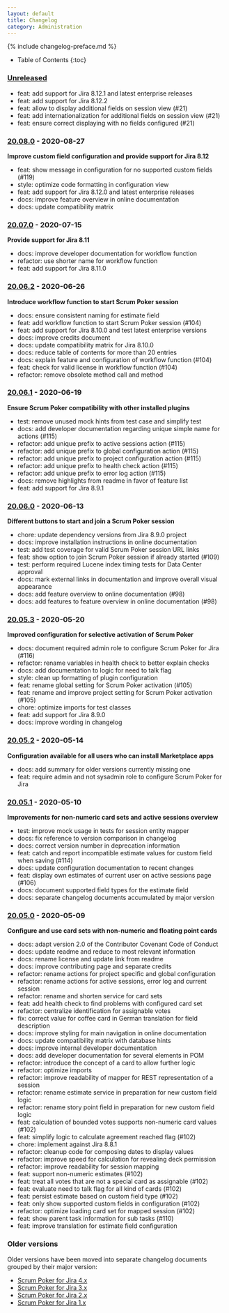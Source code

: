 ```yaml
---
layout: default
title: Changelog
category: Administration
---
```


{% include changelog-preface.md %}

* Table of Contents
{:toc}

### [Unreleased]

* feat: add support for Jira 8.12.1 and latest enterprise releases
* feat: add support for Jira 8.12.2
* feat: allow to display additional fields on session view (#21)
* feat: add internationalization for additional fields on session view (#21)
* feat: ensure correct displaying with no fields configured (#21)

### [20.08.0] - 2020-08-27

**Improve custom field configuration and provide support for Jira 8.12**

* feat: show message in configuration for no supported custom fields (#119)
* style: optimize code formatting in configuration view
* feat: add support for Jira 8.12.0 and latest enterprise releases
* docs: improve feature overview in online documentation
* docs: update compatibility matrix

### [20.07.0] - 2020-07-15

**Provide support for Jira 8.11**

* docs: improve developer documentation for workflow function
* refactor: use shorter name for workflow function
* feat: add support for Jira 8.11.0

### [20.06.2] - 2020-06-26

**Introduce workflow function to start Scrum Poker session**

* docs: ensure consistent naming for estimate field
* feat: add workflow function to start Scrum Poker session (#104)
* feat: add support for Jira 8.10.0 and test latest enterprise versions
* docs: improve credits document
* docs: update compatibility matrix for Jira 8.10.0
* docs: reduce table of contents for more than 20 entries
* docs: explain feature and configuration of workflow function (#104)
* feat: check for valid license in workflow function (#104)
* refactor: remove obsolete method call and method 

### [20.06.1] - 2020-06-19

**Ensure Scrum Poker compatibility with other installed plugins**

* test: remove unused mock hints from test case and simplify test
* docs: add developer documentation regarding unique simple name for actions (#115)
* refactor: add unique prefix to active sessions action (#115)
* refactor: add unique prefix to global configuration action (#115)
* refactor: add unique prefix to project configuration action (#115)
* refactor: add unique prefix to health check action (#115)
* refactor: add unique prefix to error log action (#115)
* docs: remove highlights from readme in favor of feature list
* feat: add support for Jira 8.9.1

### [20.06.0] - 2020-06-13

**Different buttons to start and join a Scrum Poker session**

* chore: update dependency versions from Jira 8.9.0 project
* docs: improve installation instructions in online documentation
* test: add test coverage for valid Scrum Poker session URL links
* feat: show option to join Scrum Poker session if already started (#109)
* test: perform required Lucene index timing tests for Data Center approval
* docs: mark external links in documentation and improve overall visual appearance
* docs: add feature overview to online documentation (#98)
* docs: add features to feature overview in online documentation (#98)

### [20.05.3] - 2020-05-20

**Improved configuration for selective activation of Scrum Poker**

* docs: document required admin role to configure Scrum Poker for Jira (#116)
* refactor: rename variables in health check to better explain checks
* docs: add documentation to logic for need to talk flag
* style: clean up formatting of plugin configuration
* feat: rename global setting for Scrum Poker activation (#105)
* feat: rename and improve project setting for Scrum Poker activation (#105)
* chore: optimize imports for test classes
* feat: add support for Jira 8.9.0
* docs: improve wording in changelog

### [20.05.2] - 2020-05-14

**Configuration available for all users who can install Marketplace apps**

* docs: add summary for older versions currently missing one
* feat: require admin and not sysadmin role to configure Scrum Poker for Jira

### [20.05.1] - 2020-05-10

**Improvements for non-numeric card sets and active sessions overview**

* test: improve mock usage in tests for session entity mapper
* docs: fix reference to version comparison in changelog
* docs: correct version number in deprecation information
* feat: catch and report incompatible estimate values for custom field when saving (#114)
* docs: update configuration documentation to recent changes
* feat: display own estimates of current user on active sessions page (#106)
* docs: document supported field types for the estimate field
* docs: separate changelog documents accumulated by major version

### [20.05.0] - 2020-05-09

**Configure and use card sets with non-numeric and floating point cards**

* docs: adapt version 2.0 of the Contributor Covenant Code of Conduct
* docs: update readme and reduce to most relevant information
* docs: rename license and update link from readme
* docs: improve contributing page and separate credits
* refactor: rename actions for project specific and global configuration
* refactor: rename actions for active sessions, error log and current session
* refactor: rename and shorten service for card sets
* feat: add health check to find problems with configured card set
* refactor: centralize identification for assignable votes
* fix: correct value for coffee card in German translation for field description
* docs: improve styling for main navigation in online documentation
* docs: update compatibility matrix with database hints
* docs: improve internal developer documentation
* docs: add developer documentation for several elements in POM
* refactor: introduce the concept of a card to allow further logic
* refactor: optimize imports
* refactor: improve readability of mapper for REST representation of a session
* refactor: rename estimate service in preparation for new custom field logic
* refactor: rename story point field in preparation for new custom field logic
* feat: calculation of bounded votes supports non-numeric card values (#102)
* feat: simplify logic to calculate agreement reached flag (#102)
* chore: implement against Jira 8.8.1
* refactor: cleanup code for composing dates to display values
* refactor: improve speed for calculation for revealing deck permission
* refactor: improve readability for session mapping
* feat: support non-numeric estimates (#102)
* feat: treat all votes that are not a special card as assignable (#102)
* feat: evaluate need to talk flag for all kind of cards (#102)
* feat: persist estimate based on custom field type (#102)
* feat: only show supported custom fields in configuration (#102)
* refactor: optimize loading card set for mapped session (#102)
* feat: show parent task information for sub tasks (#110)
* feat: improve translation for estimate field configuration

### Older versions

Older versions have been moved into separate changelog documents grouped by their major version:

* [Scrum Poker for Jira 4.x](/changelog-4x)
* [Scrum Poker for Jira 3.x](/changelog-3x)
* [Scrum Poker for Jira 2.x](/changelog-2x)
* [Scrum Poker for Jira 1.x](/changelog-1x)

[Unreleased]: https://github.com/codescape/jira-scrum-poker/compare/20.08.0...HEAD
[20.08.0]: https://github.com/codescape/jira-scrum-poker/compare/20.07.0...20.08.0
[20.07.0]: https://github.com/codescape/jira-scrum-poker/compare/20.06.2...20.07.0
[20.06.2]: https://github.com/codescape/jira-scrum-poker/compare/20.06.1...20.06.2
[20.06.1]: https://github.com/codescape/jira-scrum-poker/compare/20.06.0...20.06.1
[20.06.0]: https://github.com/codescape/jira-scrum-poker/compare/20.05.3...20.06.0
[20.05.3]: https://github.com/codescape/jira-scrum-poker/compare/20.05.2...20.05.3
[20.05.2]: https://github.com/codescape/jira-scrum-poker/compare/20.05.1...20.05.2
[20.05.1]: https://github.com/codescape/jira-scrum-poker/compare/20.05.0...20.05.1
[20.05.0]: https://github.com/codescape/jira-scrum-poker/compare/4.10.0...20.05.0
